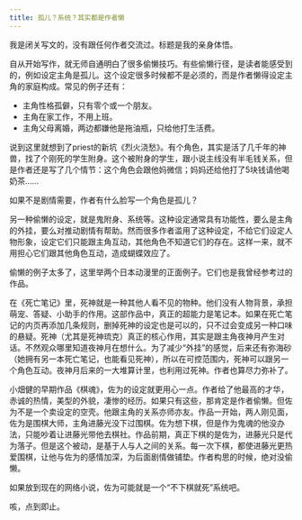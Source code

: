 ```yaml
---
title: 孤儿？系统？其实都是作者懒
---
```


我是闭关写文的，没有跟任何作者交流过。标题是我的亲身体悟。

自从开始写作，就无师自通明白了很多偷懒技巧。有些偷懒行径，是读者能感受到的，例如设定主角是孤儿。这个设定很多时候都不是必须的，而是作者懒得设定主角的家庭构成。常见的例子还有：
- 主角性格孤僻，只有零个或一个朋友。
- 主角在家工作，不用上班。
- 主角父母离婚，两边都嫌他是拖油瓶，只给他打生活费。

说到这里就想到了priest的新坑《烈火浇愁》。有个角色，其实是活了几千年的神兽，找了个刚死的学生附身。这个被附身的学生，跟小说主线没有半毛钱关系，但是作者还是写了几个情节：这个角色会跟他妈微信；妈妈还给他打了5块钱请他喝奶茶……

如果不是剧情需要，作者有什么脸写一个角色是孤儿？
<!--more-->

另一种偷懒的设定，就是鬼附身、系统等。这种设定通常具有功能性，要么是主角的外挂，要么对推动剧情有帮助。然而很多作者滥用了这种设定，不给它们设定人物形象，设定它们只能跟主角互动，其他角色不知道它们的存在。这样一来，就不用担心它们跟其他角色互动，造成蝴蝶效应了。

偷懒的例子太多了，这里举两个日本动漫里的正面例子。它们也是我曾经参考过的作品。

在《死亡笔记》里，死神就是一种其他人看不见的物种。他们没有人物背景，承担萌宠、答疑、小助手的作用。这部作品中，真正的超能力是笔记本。如果在死亡笔记的内页再添加几条规则，删掉死神的设定也是可以的，只不过会变成另一种口味的悬疑。死神（尤其是死神琉克）真正的核心作用，其实是跟主角夜神月产生对话。不然观众哪里知道夜神月在想什么。为了减少“外挂”的感觉，后来还有弥海砂（她拥有另一本死亡笔记，也能看见死神），所以在可控范围内，死神可以跟另一个角色互动。夜神月后来的一大堆算计里，也利用过死神。作者也算尽力弥补了。

小畑健的早期作品《棋魂》，佐为的设定就更用心一点。作者给了他最高的才华，赤诚的热情，美型的外貌，凄惨的经历。如果只有这些，那肯定是作者偷懒。但佐为不是一个卖设定的空壳。他跟主角的关系亦师亦友。作品一开始，两人刚见面，佐为是围棋大师，主角进藤光没下过围棋。佐为想下棋，但是作为鬼魂的他没办法，只能吵着让进藤光带他去棋社。作品前期，真正下棋的是佐为，进藤光只是代为落子。但是这个被动，是基于人与人之间的关系。每一次下棋，都使进藤光更热爱围棋，让他与佐为的感情加深，为后面剧情做铺垫。作者构思的时候，绝对没偷懒。

如果放到现在的网络小说，佐为可能就是一个“不下棋就死”系统吧。

咳，点到即止。
